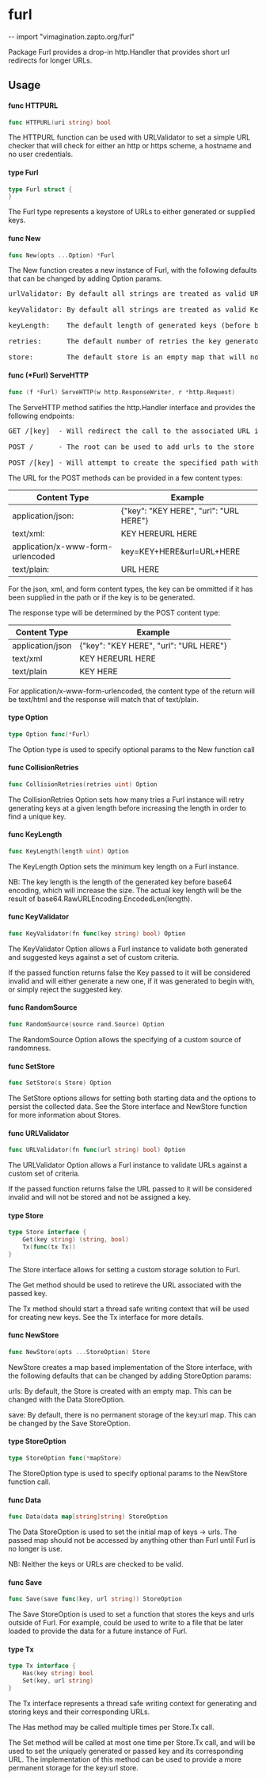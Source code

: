 # furl
--
    import "vimagination.zapto.org/furl"

Package Furl provides a drop-in http.Handler that provides short url redirects for longer URLs.

## Usage

#### func  HTTPURL

```go
func HTTPURL(uri string) bool
```
The HTTPURL function can be used with URLValidator to set a simple URL checker that will check for either an http or https scheme, a hostname and no user credentials.

#### type Furl

```go
type Furl struct {
}
```

The Furl type represents a keystore of URLs to either generated or supplied keys.

#### func  New

```go
func New(opts ...Option) *Furl
```
The New function creates a new instance of Furl, with the following defaults that can be changed by adding Option params.
<pre>
urlValidator: By default all strings are treated as valid URLs, this can be changed by using the URLValidator Option.

keyValidator: By default all strings are treated as valid Keys, this can be changed by using the KeyValidator Option.

keyLength:    The default length of generated keys (before base64 encoding) is 6 and can be changed by using the KeyLength Option.

retries:      The default number of retries the key generator will before increasing the key length is 100 and can be changed by using the CollisionRetries Option.

store:        The default store is an empty map that will not permanently record the data. This can be changed by using the SetStore Option.
</pre>
#### func (*Furl) ServeHTTP

```go
func (f *Furl) ServeHTTP(w http.ResponseWriter, r *http.Request)
```
The ServeHTTP method satifies the http.Handler interface and provides the following endpoints:
<pre>
GET /[key]  - Will redirect the call to the associated URL if it exists, or will return 404 Not Found if it doesn't exists and 422 Unprocessable Entity if the key is invalid.

POST /      - The root can be used to add urls to the store with a generated key. The URL must be specified in the POST body as per the specification below.

POST /[key] - Will attempt to create the specified path with the URL provided as below. If the key is invalid, will respond with 422 Unprocessable Entity. This method cannot be used on existing keys.
</pre>
The URL for the POST methods can be provided in a few content types:

|  Content Type                     |  Example  |
|-----------------------------------|-----------|
| application/json:                 | {"key": "KEY HERE", "url": "URL HERE"} |
| text/xml:                         | <furl><key>KEY HERE</key><url>URL HERE</url></furl> |
| application/x-www-form-urlencoded | key=KEY+HERE&url=URL+HERE |
| text/plain:                       | URL HERE |

For the json, xml, and form content types, the key can be ommitted if it has been supplied in the path or if the key is to be generated.

The response type will be determined by the POST content type:

|  Content Type                     |  Example  |
|-----------------------------------|-----------|
| application/json                  | {"key": "KEY HERE", "url": "URL HERE"} |
| text/xml                          | <furl><key>KEY HERE</key><url>URL HERE</url></furl> |
| text/plain                        | KEY HERE |

For application/x-www-form-urlencoded, the content type of the return will be text/html and the response will match that of text/plain.

#### type Option

```go
type Option func(*Furl)
```

The Option type is used to specify optional params to the New function call

#### func  CollisionRetries

```go
func CollisionRetries(retries uint) Option
```
The CollisionRetries Option sets how many tries a Furl instance will retry generating keys at a given length before increasing the length in order to find a unique key.

#### func  KeyLength

```go
func KeyLength(length uint) Option
```
The KeyLength Option sets the minimum key length on a Furl instance.

NB: The key length is the length of the generated key before base64 encoding, which will increase the size. The actual key length will be the result of base64.RawURLEncoding.EncodedLen(length).

#### func  KeyValidator

```go
func KeyValidator(fn func(key string) bool) Option
```
The KeyValidator Option allows a Furl instance to validate both generated and suggested keys against a set of custom criteria.

If the passed function returns false the Key passed to it will be considered invalid and will either generate a new one, if it was generated to begin with, or simply reject the suggested key.

#### func  RandomSource

```go
func RandomSource(source rand.Source) Option
```
The RandomSource Option allows the specifying of a custom source of randomness.

#### func  SetStore

```go
func SetStore(s Store) Option
```
The SetStore options allows for setting both starting data and the options to persist the collected data. See the Store interface and NewStore function for more information about Stores.

#### func  URLValidator

```go
func URLValidator(fn func(url string) bool) Option
```
The URLValidator Option allows a Furl instance to validate URLs against a custom set of criteria.

If the passed function returns false the URL passed to it will be considered invalid and will not be stored and not be assigned a key.

#### type Store

```go
type Store interface {
	Get(key string) (string, bool)
	Tx(func(tx Tx))
}
```

The Store interface allows for setting a custom storage solution to Furl.

The Get method should be used to retireve the URL associated with the passed key.

The Tx method should start a thread safe writing context that will be used for creating new keys. See the Tx interface for more details.

#### func  NewStore

```go
func NewStore(opts ...StoreOption) Store
```
NewStore creates a map based implementation of the Store interface, with the following defaults that can be changed by adding StoreOption params:

urls: By default, the Store is created with an empty map. This can be changed with the Data StoreOption.

save: By default, there is no permanent storage of the key:url map. This can be changed by the Save StoreOption.

#### type StoreOption

```go
type StoreOption func(*mapStore)
```

The StoreOption type is used to specify optional params to the NewStore function
call.

#### func  Data

```go
func Data(data map[string]string) StoreOption
```
The Data StoreOption is used to set the initial map of keys -> urls. The passed map should not be accessed by anything other than Furl until Furl is no longer is use.

NB: Neither the keys or URLs are checked to be valid.

#### func  Save

```go
func Save(save func(key, url string)) StoreOption
```
The Save StoreOption is used to set a function that stores the keys and urls outside of Furl. For example, could be used to write to a file that be later loaded to provide the data for a future instance of Furl.

#### type Tx

```go
type Tx interface {
	Has(key string) bool
	Set(key, url string)
}
```

The Tx interface represents a thread safe writing context for generating and storing keys and their corresponding URLs.

The Has method may be called multiple times per Store.Tx call.

The Set method will be called at most one time per Store.Tx call, and will be used to set the uniquely generated or passed key and its corresponding URL. The implementation of this method can be used to provide a more permanent storage for the key:url store.
